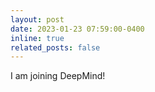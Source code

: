 ```yaml
---
layout: post
date: 2023-01-23 07:59:00-0400
inline: true
related_posts: false
---
```


I am joining DeepMind!
